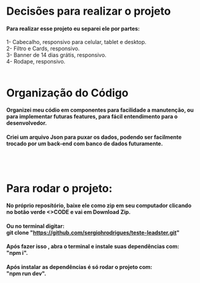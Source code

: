 # Decisões para realizar o projeto

#### Para realizar esse projeto eu separei ele por partes:

1- Cabecalho, responsivo para celular, tablet e desktop.<br/>
2- Filtro e Cards, responsivo.<br/>
3- Banner de 14 dias grátis, responsivo.<br/>
4- Rodape, responsivo.
<br/><br/>
# Organização do Código

#### Organizei meu códio em componentes para facilidade a manutenção, ou para implementar futuras features, para fácil entendimento para o desenvolvedor.

#### Criei um arquivo Json para puxar os dados, podendo ser facilmente trocado por um back-end com banco de dados futuramente.
<br/><br/>
# Para rodar o projeto:

#### No próprio reposítório, baixe ele como zip em seu computador clicando no botão verde <>CODE e vai em Download Zip.
#### Ou no terminal digitar: <br/>git clone "https://github.com/sergiohrodrigues/teste-leadster.git"

#### Após fazer isso , abra o terminal e instale suas dependências com: <br/>"npm i".
#### Após instalar as dependências é só rodar o projeto com: <br/>"npm run dev".
<br/>
